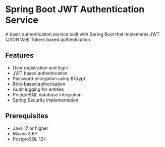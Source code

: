 # Spring Boot JWT Authentication Service

A basic authentication service built with Spring Boot that implements JWT (JSON Web Token) based authentication.

## Features

- User registration and login
- JWT based authentication
- Password encryption using BCrypt
- Role-based authorization
- Audit logging for entities
- PostgreSQL database integration
- Spring Security implementation

## Prerequisites

- Java 17 or higher
- Maven 3.6+
- PostgreSQL 12+
